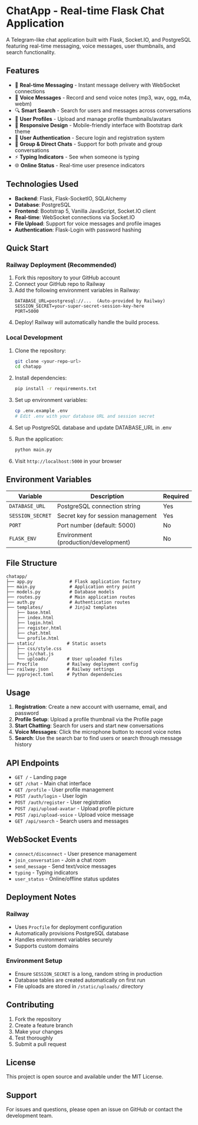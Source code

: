 # ChatApp - Real-time Flask Chat Application

A Telegram-like chat application built with Flask, Socket.IO, and PostgreSQL featuring real-time messaging, voice messages, user thumbnails, and search functionality.

## Features

- 🚀 **Real-time Messaging** - Instant message delivery with WebSocket connections
- 🎤 **Voice Messages** - Record and send voice notes (mp3, wav, ogg, m4a, webm)
- 🔍 **Smart Search** - Search for users and messages across conversations
- 👤 **User Profiles** - Upload and manage profile thumbnails/avatars
- 📱 **Responsive Design** - Mobile-friendly interface with Bootstrap dark theme
- 🔐 **User Authentication** - Secure login and registration system
- 💬 **Group & Direct Chats** - Support for both private and group conversations
- ⚡ **Typing Indicators** - See when someone is typing
- 🌐 **Online Status** - Real-time user presence indicators

## Technologies Used

- **Backend**: Flask, Flask-SocketIO, SQLAlchemy
- **Database**: PostgreSQL
- **Frontend**: Bootstrap 5, Vanilla JavaScript, Socket.IO client
- **Real-time**: WebSocket connections via Socket.IO
- **File Upload**: Support for voice messages and profile images
- **Authentication**: Flask-Login with password hashing

## Quick Start

### Railway Deployment (Recommended)

1. Fork this repository to your GitHub account
2. Connect your GitHub repo to Railway
3. Add the following environment variables in Railway:
   ```
   DATABASE_URL=postgresql://...  (Auto-provided by Railway)
   SESSION_SECRET=your-super-secret-session-key-here
   PORT=5000
   ```
4. Deploy! Railway will automatically handle the build process.

### Local Development

1. Clone the repository:
   ```bash
   git clone <your-repo-url>
   cd chatapp
   ```

2. Install dependencies:
   ```bash
   pip install -r requirements.txt
   ```

3. Set up environment variables:
   ```bash
   cp .env.example .env
   # Edit .env with your database URL and session secret
   ```

4. Set up PostgreSQL database and update DATABASE_URL in .env

5. Run the application:
   ```bash
   python main.py
   ```

6. Visit `http://localhost:5000` in your browser

## Environment Variables

| Variable | Description | Required |
|----------|-------------|----------|
| `DATABASE_URL` | PostgreSQL connection string | Yes |
| `SESSION_SECRET` | Secret key for session management | Yes |
| `PORT` | Port number (default: 5000) | No |
| `FLASK_ENV` | Environment (production/development) | No |

## File Structure

```
chatapp/
├── app.py              # Flask application factory
├── main.py             # Application entry point
├── models.py           # Database models
├── routes.py           # Main application routes
├── auth.py             # Authentication routes
├── templates/          # Jinja2 templates
│   ├── base.html
│   ├── index.html
│   ├── login.html
│   ├── register.html
│   ├── chat.html
│   └── profile.html
├── static/            # Static assets
│   ├── css/style.css
│   ├── js/chat.js
│   └── uploads/       # User uploaded files
├── Procfile           # Railway deployment config
├── railway.json       # Railway settings
└── pyproject.toml     # Python dependencies
```

## Usage

1. **Registration**: Create a new account with username, email, and password
2. **Profile Setup**: Upload a profile thumbnail via the Profile page
3. **Start Chatting**: Search for users and start new conversations
4. **Voice Messages**: Click the microphone button to record voice notes
5. **Search**: Use the search bar to find users or search through message history

## API Endpoints

- `GET /` - Landing page
- `GET /chat` - Main chat interface
- `GET /profile` - User profile management
- `POST /auth/login` - User login
- `POST /auth/register` - User registration
- `POST /api/upload-avatar` - Upload profile picture
- `POST /api/upload-voice` - Upload voice message
- `GET /api/search` - Search users and messages

## WebSocket Events

- `connect/disconnect` - User presence management
- `join_conversation` - Join a chat room
- `send_message` - Send text/voice messages
- `typing` - Typing indicators
- `user_status` - Online/offline status updates

## Deployment Notes

### Railway
- Uses `Procfile` for deployment configuration
- Automatically provisions PostgreSQL database
- Handles environment variables securely
- Supports custom domains

### Environment Setup
- Ensure `SESSION_SECRET` is a long, random string in production
- Database tables are created automatically on first run
- File uploads are stored in `/static/uploads/` directory

## Contributing

1. Fork the repository
2. Create a feature branch
3. Make your changes
4. Test thoroughly
5. Submit a pull request

## License

This project is open source and available under the MIT License.

## Support

For issues and questions, please open an issue on GitHub or contact the development team.